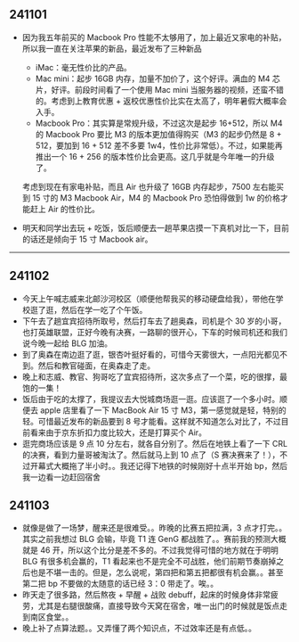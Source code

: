 ## 241101

-   因为我五年前买的 Macbook Pro 性能不太够用了，加上最近又家电的补贴，所以我一直在关注苹果的新品，最近发布了三种新品

    -   iMac：毫无性价比的产品。
    -   Mac mini：起步 16GB 内存，加量不加价了，这个好评。满血的 M4 芯片，好评。前段时间看了一个使用 Mac mini 当服务器的视频，还蛮不错的。考虑到上教育优惠 + 返校优惠性价比实在太高了，明年暑假大概率会入手。
    -   Macbook Pro：其实算是常规升级，不过这次是起步 16+512，所以 M4 的 Macbook Pro 要比 M3 的版本更加值得购买（M3 的起步仍然是 8 + 512，要加到 16 + 512 差不多要 1w4，性价比非常低）。不过，如果能再推出一个 16 + 256 的版本性价比会更高。这几乎就是今年唯一的升级了。

    考虑到现在有家电补贴，而且 Air 也升级了 16GB 内存起步，7500 左右能买到 15 寸的 M3 Macbook Air，M4 的 Macbook Pro 恐怕得做到 1w 的价格才能赶上 Air 的性价比。

-   明天和同学出去玩 + 吃饭，饭后顺便去一趟苹果店摸一下真机对比一下，目前的话还是倾向于 15 寸 Macbook air。

---

## 241102

-   今天上午喊志威来北邮沙河校区（顺便他帮我买的移动硬盘给我），带他在学校逛了逛，然后在学一吃了个午饭。
-   下午去了趟宜宾招待所取号，然后打车去了趟奥森，司机是个 30 岁的小哥，也打英雄联盟，正好今晚有决赛，一路聊的很开心，下车的时候司机还和我们说今晚一起给 BLG 加油。
-   到了奥森在南边逛了逛，银杏叶挺好看的，可惜今天雾很大，一点阳光都见不到。然后和教官碰面，在奥森走了走。
-   晚上和志威、教官、狗哥吃了宜宾招待所，这次多点了一个菜，吃的很撑，最饱的一集！
-   饭后由于吃的太撑了，我提议去大悦城商场逛一逛。应该逛了一个多小时。顺便去 apple 店里看了一下 MacBook Air 15 寸 M3，第一感觉就是轻，特别的轻。可惜最近发布的新品要到 8 号才能看。这样就不知道怎么对比了，不过目前看来由于京东折扣力度比较大，还是打算买个 Air。
-   逛完商场应该是 9 点 10 分左右，就各自分别了。然后在地铁上看了一下 CRL 的决赛，看到力量哥被淘汰了。然后就马上到 10 点了（S 赛决赛来了！），不过开幕式大概拖了半小时。。我还记得下地铁的时候刚好十点半开始 bp，然后我一边看一边赶回宿舍

## 241103

-   就像是做了一场梦，醒来还是很难受。。昨晚的比赛五把拉满，3 点才打完。。其实之前我想过 BLG 会输，毕竟 T1 连 GenG 都战胜了。。赛前我的预测大概就是 46 开，所以这个比分是差不多的。不过我觉得可惜的地方就在于明明 BLG 有很多机会赢的，T1 看起来也不是完全不可战胜，他们前期节奏崩掉之后也是不堪一击的。但是，怎么说呢，第四把和第五把都很有机会赢。。甚至第二把 bp 不要做的太随意的话已经 3：0 带走了。唉。。
-   昨天走了很多路，然后熬夜 + 早醒 + 战败 debuff，起床的时候身体非常疲劳，尤其是右腿很酸痛，直接导致今天窝在宿舍，唯一出门的时候就是饭点走到南区食堂。。
-   晚上补了点算法题。。又弄懂了两个知识点，不过效率还是有点低。。